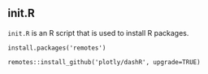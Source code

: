 ## init.R

`init.R` is an R script that is used to install R packages.

```
install.packages('remotes')

remotes::install_github('plotly/dashR', upgrade=TRUE)
```
